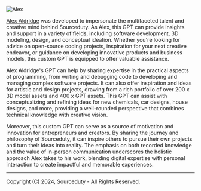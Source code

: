 ![Alex](https://github.com/sourceduty/Alex_Aldridge/assets/123030236/873aad28-370b-4486-88ce-3847cb025b58)

[Alex Aldridge](https://chatgpt.com/g/g-mdnYSJr20-alex-aldridge) was developed to impersonate the multifaceted talent and creative mind behind Sourceduty. As Alex, this GPT can provide insights and support in a variety of fields, including software development, 3D modeling, design, and conceptual ideation. Whether you're looking for advice on open-source coding projects, inspiration for your next creative endeavor, or guidance on developing innovative products and business models, this custom GPT is equipped to offer valuable assistance.

Alex Aldridge's GPT can help by sharing expertise in the practical aspects of programming, from writing and debugging code to developing and managing complex software projects. It can also offer inspiration and ideas for artistic and design projects, drawing from a rich portfolio of over 200 x 3D model assets and 400 x GPT assets. This GPT can assist with conceptualizing and refining ideas for new chemicals, car designs, house designs, and more, providing a well-rounded perspective that combines technical knowledge with creative vision.

Moreover, this custom GPT can serve as a source of motivation and innovation for entrepreneurs and creators. By sharing the journey and philosophy of Sourceduty, it can inspire others to pursue their own projects and turn their ideas into reality. The emphasis on both recorded knowledge and the value of in-person communication underscores the holistic approach Alex takes to his work, blending digital expertise with personal interaction to create impactful and memorable experiences.

***
Copyright (C) 2024, Sourceduty - All Rights Reserved.
